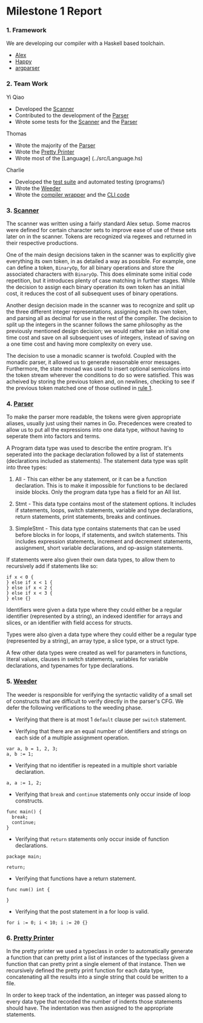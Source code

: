 # Milestone 1 Report

### 1. Framework
We are developing our compiler with a Haskell based toolchain.

- [Alex](https://www.haskell.org/alex/)
- [Happy](https://www.haskell.org/happy/)
- [argparser](http://hackage.haskell.org/package/argparser)

### 2. Team Work
Yi Qiao
- Developed the [Scanner](../src/Scanner.x)
- Contributed to the development of the [Parser](../src/Parser.y)
- Wrote some tests for the [Scanner](../src/Scanner.x) and the [Parser](../src/Parser.y)

Thomas
- Wrote the majority of the [Parser](../src/Parser.y)
- Wrote the [Pretty Printer](../src/Pretty.hs)
- Wrote most of the [Language] (../src/Language.hs)

Charlie
- Developed the [test suite](../programs/) and automated testing (programs/)
- Wrote the [Weeder](../src/Weeder.hs)
- Wrote the [compiler wrapper](../src/GoLite.hs) and the [CLI code](../app/Main.hs)


### 3. [Scanner](../src/Scanner.x)
The scanner was written using a fairly standard Alex setup. Some macros were defined for certain character sets to improve ease of use of these sets later on in the scanner. Tokens are recognized via regexes and returned in their respective productions.   

One of the main design decisions taken in the scanner was to explicitly give everything its own token, in as detailed a way as possible. For example, one can define a token, ```BinaryOp```, for all binary operations and store the associated characters with ```BinaryOp```. This does eliminate some initial code repetition, but it introduces plenty of case matching in further stages. While the decision to assign each binary operation its own token has an initial cost, it reduces the cost of all subsequent uses of binary operations.   

Another design decision made in the scanner was to recognize and split up the three different integer representations, assigning each its own token, and parsing all as decimal for use in the rest of the compiler. The decision to split up the integers in the scanner follows the same philosophy as the previously mentioned design decision; we would rather take an initial one time cost and save on all subsequent uses of integers, instead of saving on a one time cost and having more complexity on every use.

The decision to use a monadic scanner is twofold. Coupled with the monadic parser, it allowed us to generate reasonable error messages. Furthermore, the state monad was used to insert optional semicolons into the token stream wherever the conditions to do so were satisfied. This was acheived by storing the previous token and, on newlines, checking to see if the previous token matched one of those outlined in [rule 1](https://golang.org/ref/spec#Semicolons).


### 4. [Parser](../src/Parser.hs)
To make the parser more readable, the tokens were given appropriate aliases, usually just using their names in Go. Precedences were created to allow us to put all the expressions into one data type, without having to seperate them into factors and terms.

A Program data type was used to describe the entire program. It's seperated into the package declaration followed by a list of statements (declarations included as statements). The statement data type was split into three types:

1. All - This can either be any statement, or it can be a function declaration. This is to make it impossible for functions to be declared inside blocks. Only the program data type has a field for an All list.

2. Stmt - This data type contains most of the statement options. It includes if statements, loops, switch statements, variable and type declarations, return statements, print statements, breaks and continues.

3. SimpleStmt - This data type contains statements that can be used before blocks in for loops, if statements, and switch statements. This includes expression statements, increment and decrement statements, assignment, short variable declarations, and op-assign statements.

If statements were also given their own data types, to allow them to recursively add if statements like so:
```
if x < 0 {
} else if x < 1 {
} else if x < 2 {
} else if x < 3 {
} else {}
```
Identifiers were given a data type where they could either be a regular identifier (represented by a string), an indexed identifier for arrays and slices, or an identifier with field access for structs.

Types were also given a data type where they could either be a regular type (represented by a string), an array type, a slice type, or a struct type.

A few other data types were created as well for parameters in functions, literal values, clauses in switch statements, variables for variable declarations, and typenames for type declarations.

### 5. [Weeder](../src/Weeder.hs)
The weeder is responsible for verifying the syntactic validity of a small set of constructs that are difficult to verify directly in the parser's CFG. We defer the following verifications to the weeding phase.

- Verifying that there is at most 1 `default` clause per `switch` statement.

- Verifying that there are an equal number of identifiers and strings on each side of a multiple assignment operation.
```
var a, b = 1, 2, 3;
a, b := 1;
```

- Verifying that no identifier is repeated in a multiple short variable declaration.
```
a, a := 1, 2;
```

- Verifying that `break` and `continue` statements only occur inside of loop constructs.
```
func main() {
  break;
  continue;
}
```

- Verifying that `return` statements only occur inside of function declarations.
```
package main;

return;
```

- Verifying that functions have a return statement.
```
func num() int {

}
```

- Verifying that the post statement in a for loop is valid.
```
for i := 0; i < 10; i := 20 {}
```


### 6. [Pretty Printer](../src/Pretty.hs)
In the pretty printer we used a typeclass in order to automatically generate a function that can pretty print a list of instances of the typeclass given a function that can pretty print a single element of that instance. Then we recursively defined the pretty print function for each data type, concatenating all the results into a single string that could be written to a file.

In order to keep track of the indentation, an integer was passed along to every data type that recorded the number of indents those statements should have. The indentation was then assigned to the appropriate statements.
